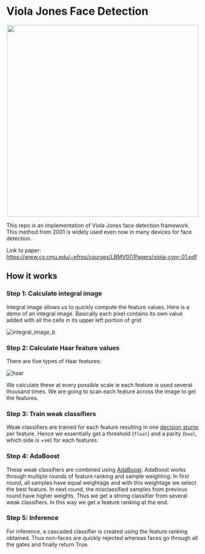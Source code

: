 
# Viola Jones Face Detection
<p align="center">
<img src="https://user-images.githubusercontent.com/19518507/205269807-fae84c58-0ff7-4cce-beb2-995b2e5788c9.png" width="500">
</p>

This repo is an implementation of Viola Jones face detection framework. This method from 2001 is widely used even now in many devices for face detection.

Link to paper: https://www.cs.cmu.edu/~efros/courses/LBMV07/Papers/viola-cvpr-01.pdf

## How it works
### Step 1: Calculate integral image
Integral image allows us to quickly compute the feature values. Here is a demo of an integral image. Basically each pixel contains its own value added with all the cells in its upper left portion of grid

![integral_image_b](https://user-images.githubusercontent.com/19518507/205270652-61eaca26-1016-4bfa-ac10-5553d07c084b.png)

### Step 2: Calculate Haar feature values
There are five types of Haar features:

![haar](https://user-images.githubusercontent.com/19518507/205271250-c653b965-ba15-4039-b71a-f55d49d143f3.png)

We calculate these at every possible scale ie each feature is used several thousand times. We are going to scan each feature across the image to get the features.

### Step 3: Train weak classifiers
Weak classifiers are trained for each feature resulting in one [decision stump](https://en.wikipedia.org/wiki/Decision_stump) per feature. Hence we essentially get a threshold (`float`) and a parity (`bool`, which side is +ve) for each features.

### Step 4: AdaBoost
These weak classifiers are combined using [AdaBoost](https://en.wikipedia.org/wiki/AdaBoost). AdaBoost works through multiple rounds of feature ranking and sample weighting. In first round, all samples have equal weightage and with this weightage we select the best feature. In next round, the misclassified samples from previous round have higher weights. Thus we get a strong classifier from several weak classifiers. In this way we get a feature ranking at the end. 

### Step 5: Inference
For inference, a cascaded classifier is created using the feature ranking obtained. Thus non-faces are quickly rejected whereas faces go through all the gates and finally return True.
